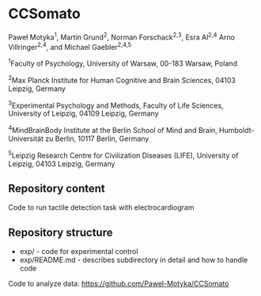 # CCSomato

Paweł Motyka<sup>1</sup>, Martin Grund<sup>2</sup>, Norman Forschack<sup>2,3</sup>, Esra Al<sup>2,4</sup> Arno Villringer<sup>2,4</sup>, and Michael Gaebler<sup>2,4,5</sup>

<sup>1</sup>Faculty of Psychology, University of Warsaw, 00-183 Warsaw, Poland

<sup>2</sup>Max Planck Institute for Human Cognitive and Brain Sciences, 04103 Leipzig, Germany

<sup>3</sup>Experimental Psychology and Methods, Faculty of Life Sciences, University of Leipzig, 04109 Leipzig, Germany

<sup>4</sup>MindBrainBody Institute at the Berlin School of Mind and Brain, Humboldt-Universität zu Berlin, 10117 Berlin, Germany

<sup>5</sup>Leipzig Research Centre for Civilization Diseases (LIFE), University of Leipzig, 04103 Leipzig, Germany

## Repository content

Code to run tactile detection task with electrocardiogram

## Repository structure

- exp/ - code for experimental control
- exp/README.md -  describes subdirectory in detail and how to handle code

Code to analyze data: https://github.com/Pawel-Motyka/CCSomato